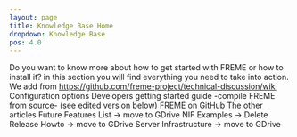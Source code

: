 ```yaml
---
layout: page
title: Knowledge Base Home
dropdown: Knowledge Base
pos: 4.0
---
```


Do you want to know more about how to get started with FREME or how to install it? in this section you will find everything you need to take into action.
We add from https://github.com/freme-project/technical-discussion/wiki
Configuration options
Developers getting started guide -compile FREME from source- (see edited version below)
FREME on GitHub
        The other articles
Future Features List -> move to GDrive
NIF Examples -> Delete
Release Howto -> move to GDrive
Server Infrastructure -> move to GDrive

